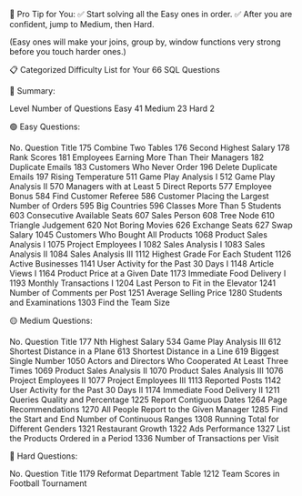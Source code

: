 🎯 Pro Tip for You:
✅ Start solving all the Easy ones in order.
✅ After you are confident, jump to Medium, then Hard.

(Easy ones will make your joins, group by, window functions very strong before you touch harder ones.)

📋 Categorized Difficulty List for Your 66 SQL Questions

📢 Summary:

Level	Number of Questions
Easy	41
Medium	23
Hard	2

🟢 Easy Questions:

No.	Question Title
175	Combine Two Tables
176	Second Highest Salary
178	Rank Scores
181	Employees Earning More Than Their Managers
182	Duplicate Emails
183	Customers Who Never Order
196	Delete Duplicate Emails
197	Rising Temperature
511	Game Play Analysis I
512	Game Play Analysis II
570	Managers with at Least 5 Direct Reports
577	Employee Bonus
584	Find Customer Referee
586	Customer Placing the Largest Number of Orders
595	Big Countries
596	Classes More Than 5 Students
603	Consecutive Available Seats
607	Sales Person
608	Tree Node
610	Triangle Judgement
620	Not Boring Movies
626	Exchange Seats
627	Swap Salary
1045	Customers Who Bought All Products
1068	Product Sales Analysis I
1075	Project Employees I
1082	Sales Analysis I
1083	Sales Analysis II
1084	Sales Analysis III
1112	Highest Grade For Each Student
1126	Active Businesses
1141	User Activity for the Past 30 Days I
1148	Article Views I
1164	Product Price at a Given Date
1173	Immediate Food Delivery I
1193	Monthly Transactions I
1204	Last Person to Fit in the Elevator
1241	Number of Comments per Post
1251	Average Selling Price
1280	Students and Examinations
1303	Find the Team Size

🟡 Medium Questions:

No.	Question Title
177	Nth Highest Salary
534	Game Play Analysis III
612	Shortest Distance in a Plane
613	Shortest Distance in a Line
619	Biggest Single Number
1050	Actors and Directors Who Cooperated At Least Three Times
1069	Product Sales Analysis II
1070	Product Sales Analysis III
1076	Project Employees II
1077	Project Employees III
1113	Reported Posts
1142	User Activity for the Past 30 Days II
1174	Immediate Food Delivery II
1211	Queries Quality and Percentage
1225	Report Contiguous Dates
1264	Page Recommendations
1270	All People Report to the Given Manager
1285	Find the Start and End Number of Continuous Ranges
1308	Running Total for Different Genders
1321	Restaurant Growth
1322	Ads Performance
1327	List the Products Ordered in a Period
1336	Number of Transactions per Visit

🔴 Hard Questions:

No.	Question Title
1179	Reformat Department Table
1212	Team Scores in Football Tournament


